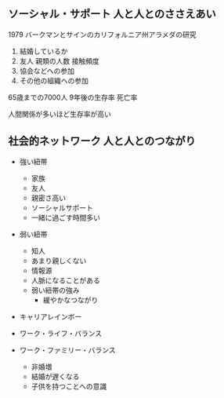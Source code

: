 ## ソーシャル・サポート 人と人とのささえあい
1979 バークマンとサインのカリフォルニア州アラメダの研究

1. 結婚しているか
2. 友人 親類の人数 接触頻度
3. 協会などへの参加
4. その他の組織への参加

65歳までの7000人 9年後の生存率 死亡率

人間関係が多いほど生存率が高い

## 社会的ネットワーク 人と人とのつながり
- 強い紐帯
  - 家族
  - 友人
  - 親密さ高い
  - ソーシャルサポート
  - 一緒に過ごす時間多い
- 弱い紐帯
  - 知人
  - あまり親しくない
  - 情報源
  - 人脈になることがある
  - 弱い紐帯の強み
    - 緩やかなつながり

- キャリアレインボー
- ワーク・ライフ・バランス
- ワーク・ファミリー・バランス
  - 非婚増
  - 結婚が遅くなる
  - 子供を持つことへの意識
